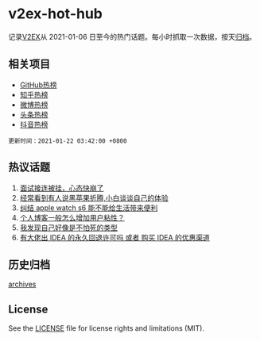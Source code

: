 # v2ex-hot-hub

 记录[V2EX](https://www.v2ex.com/)从 2021-01-06 日至今的热门话题。每小时抓取一次数据，按天[归档](archives)。
 
 ## 相关项目

- [GitHub热榜](https://github.com/lonnyzhang423/github-hot-hub)
- [知乎热榜](https://github.com/lonnyzhang423/zhihu-hot-hub)
- [微博热榜](https://github.com/lonnyzhang423/weibo-hot-hub)
- [头条热榜](https://github.com/lonnyzhang423/toutiao-hot-hub)
- [抖音热榜](https://github.com/lonnyzhang423/douyin-hot-hub)


 `更新时间：2021-01-22 03:42:00 +0800`

## 热议话题

1. [面试接连被挂，心态快崩了](https://www.v2ex.com/t/746898)
1. [经常看到有人说黑苹果折腾,小白谈谈自己的体验](https://www.v2ex.com/t/746913)
1. [纠结 apple watch s6 能不能给生活带来便利](https://www.v2ex.com/t/746977)
1. [个人博客一般怎么增加用户粘性？](https://www.v2ex.com/t/746884)
1. [我发现自己好像是不怕死的类型](https://www.v2ex.com/t/747083)
1. [有大佬出 IDEA 的永久回退许可吗 或者 购买 IDEA 的优惠渠道](https://www.v2ex.com/t/747060)

## 历史归档

[archives](archives)

## License

See the [LICENSE](LICENSE) file for license rights and limitations (MIT).

